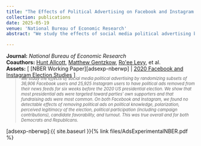 ```yaml
---
title: "The Effects of Political Advertising on Facebook and Instagram before the 2020 US Election"
collection: publications
date: 2025-05-19
venue: 'National Bureau of Economic Research'
abstract: "We study the effects of social media political advertising by randomizing subsets of 36,906 Facebook users and 25,925 Instagram users to have political ads removed from their news feeds for six weeks before the 2020 US presidential election. We show that most presidential ads were targeted toward parties’ own supporters and that fundraising ads were most common. On both Facebook and Instagram, we found no detectable effects of removing political ads on political knowledge, polarization, perceived legitimacy of the election, political participation (including campaign contributions), candidate favorability, and turnout. This was true overall and for both Democrats and Republicans separately."

---
```


**Journal:** _National Bureau of Economic Research_
<br>
**Coauthors:** [Hunt Allcott][hallcott], [Matthew Gentzkow][mgentzkow], [Ro'ee Levy][rlevy], et al.
<br>
**Assets:** [ [NBER Working Paper][adsexp-nberwp] | [2020 Facebook and Instagram Election Studies][fies] ]
> <div style="font-size: 0.8em; font-style: italic; margin-top: -20px;">
> We study the effects of social media political advertising by randomizing subsets of 36,906 Facebook users and 25,925 Instagram users to have political ads removed from their news feeds for six weeks before the 2020 US presidential election. We show that most presidential ads were targeted toward parties’ own supporters and that fundraising ads were most common. On both Facebook and Instagram, we found no detectable effects of removing political ads on political knowledge, polarization, perceived legitimacy of the election, political participation (including campaign contributions), candidate favorability, and turnout. This was true overall and for both Democrats and Republicans.
> </div>

[hallcott]: https://allcott.stanford.edu/
[mgentzkow]: https://www.matthewgentzkow.com/
[rlevy]: https://www.roeelevy.com/
[fies]: https://research.facebook.com/2020-election-research/

[adsexp-nberwp]:{{ site.baseurl }}{% link files/AdsExperimentalNBER.pdf %}
